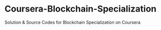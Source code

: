 # Coursera-Blockchain-Specialization
Solution &amp; Source Codes for Blockchain Specialization on Coursera
